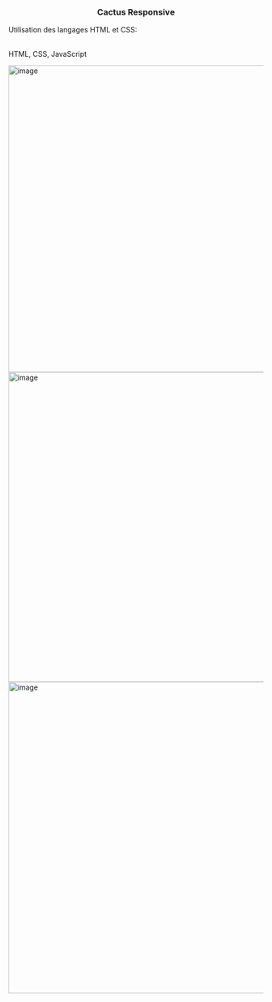 <h3 align="center">Cactus Responsive</h3>

<p align="left">Utilisation des langages HTML et CSS:</p>
<br>
HTML, CSS, JavaScript

<img width="605" alt="image" src="https://github.com/user-attachments/assets/4458a5a0-d1d0-4237-871c-2fa391a021a9"><br>
<img width="611" alt="image" src="https://github.com/user-attachments/assets/cbc79e79-a86f-4360-bf70-4d18f40891ad"><br>
<img width="614" alt="image" src="https://github.com/user-attachments/assets/f366a7be-1858-438a-99c5-db4f2ba71367">
